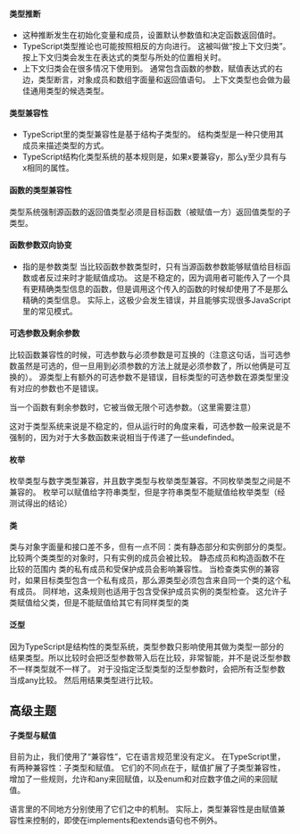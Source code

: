 #### 类型推断

- 这种推断发生在初始化变量和成员，设置默认参数值和决定函数返回值时。
- TypeScript类型推论也可能按照相反的方向进行。 这被叫做“按上下文归类”。按上下文归类会发生在表达式的类型与所处的位置相关时。
- 上下文归类会在很多情况下使用到。 通常包含函数的参数，赋值表达式的右边，类型断言，对象成员和数组字面量和返回值语句。 上下文类型也会做为最佳通用类型的候选类型。

#### 类型兼容性

- TypeScript里的类型兼容性是基于结构子类型的。 结构类型是一种只使用其成员来描述类型的方式。
- TypeScript结构化类型系统的基本规则是，如果x要兼容y，那么y至少具有与x相同的属性。

#### 函数的类型兼容性

类型系统强制源函数的返回值类型必须是目标函数（被赋值一方）返回值类型的子类型。

#### 函数参数双向协变
- 指的是参数类型
当比较函数参数类型时，只有当源函数参数能够赋值给目标函数或者反过来时才能赋值成功。 这是不稳定的，因为调用者可能传入了一个具有更精确类型信息的函数，但是调用这个传入的函数的时候却使用了不是那么精确的类型信息。 实际上，这极少会发生错误，并且能够实现很多JavaScript里的常见模式。

#### 可选参数及剩余参数
比较函数兼容性的时候，可选参数与必须参数是可互换的（注意这句话，当可选参数虽然是可选的，但一旦用到必须参数的方法上就是必须参数了，所以他俩是可互换的）。 源类型上有额外的可选参数不是错误，目标类型的可选参数在源类型里没有对应的参数也不是错误。

当一个函数有剩余参数时，它被当做无限个可选参数。（这里需要注意）

这对于类型系统来说是不稳定的，但从运行时的角度来看，可选参数一般来说是不强制的，因为对于大多数函数来说相当于传递了一些undefinded。

#### 枚举
枚举类型与数字类型兼容，并且数字类型与枚举类型兼容。不同枚举类型之间是不兼容的。
枚举可以赋值给字符串类型，但是字符串类型不能赋值给枚举类型（经测试得出的结论）

#### 类
类与对象字面量和接口差不多，但有一点不同：类有静态部分和实例部分的类型。 比较两个类类型的对象时，只有实例的成员会被比较。 静态成员和构造函数不在比较的范围内
类的私有成员和受保护成员会影响兼容性。 当检查类实例的兼容时，如果目标类型包含一个私有成员，那么源类型必须包含来自同一个类的这个私有成员。 同样地，这条规则也适用于包含受保护成员实例的类型检查。 这允许子类赋值给父类，但是不能赋值给其它有同样类型的类

#### 泛型

因为TypeScript是结构性的类型系统，类型参数只影响使用其做为类型一部分的结果类型。所以比较时会把泛型参数带入后在比较，非常智能，并不是说泛型参数不一样类型就不一样了。
对于没指定泛型类型的泛型参数时，会把所有泛型参数当成any比较。 然后用结果类型进行比较。

## 高级主题
#### 子类型与赋值
目前为止，我们使用了“兼容性”，它在语言规范里没有定义。 在TypeScript里，有两种兼容性：子类型和赋值。 它们的不同点在于，赋值扩展了子类型兼容性，增加了一些规则，允许和any来回赋值，以及enum和对应数字值之间的来回赋值。

语言里的不同地方分别使用了它们之中的机制。 实际上，类型兼容性是由赋值兼容性来控制的，即使在implements和extends语句也不例外。